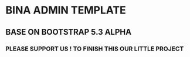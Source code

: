# BINA ADMIN TEMPLATE #

## BASE ON BOOTSTRAP 5.3 ALPHA ##
### PLEASE SUPPORT US ! TO FINISH THIS OUR LITTLE PROJECT ###